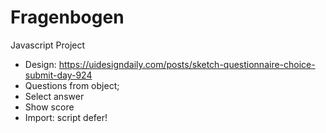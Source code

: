 # Fragenbogen
Javascript Project

- Design: https://uidesigndaily.com/posts/sketch-questionnaire-choice-submit-day-924
- Questions from object;
- Select answer
- Show score
- Import: script defer!
